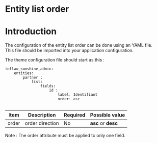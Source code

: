 # Entity list order

# Introduction

The configuration of the entity list order can be done using an YAML file. This file should be imported into your application configuration.

The theme configuration file should start as this :

```
tellaw_sunshine_admin:
    entities:
        partner :
            list:
                fields:
                    id :
                        label: Identifiant
                        order: asc
                      
```

| Item                          | Description           | Required | Possible value       |
|-------------------------------|-----------------------|----------|----------------------|
| order                         | order direction       | No       | **asc** or **desc**  |

Note : The order attribute must be applied to only one field.
